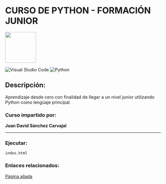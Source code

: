 # CURSO DE PYTHON - FORMACIÓN JUNIOR

<p>
  <img width="100" height="100" src="https://i.imgur.com/9A0uUPT.png"
</p>

![Visual Studio Code](https://img.shields.io/badge/Visual%20Studio%20Code-0078d7.svg?style=for-the-badge&logo=visual-studio-code&logoColor=white)
![Python](https://img.shields.io/badge/python-3670A0?style=for-the-badge&logo=python&logoColor=ffdd54)

## Descripción:
Aprendizaje desde cero con finalidad de llegar a un nivel junior utilizando Python como lengüaje principal.

### Curso impartido por: 
**Juan David Sánchez Carvajal**
***

### Ejecutar:
`index.html`

### Enlaces relacionados:
[Página aliada]()
